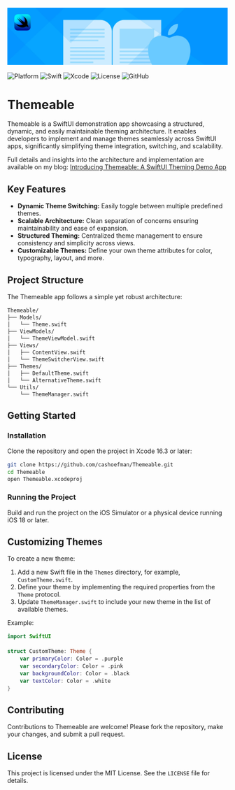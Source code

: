 ![Themeable Banner](Themeable/Resources/banner.png)

![Platform](https://img.shields.io/badge/platform-iOS%2018%2B-blue)
![Swift](https://img.shields.io/badge/swift-6.1-orange.svg)
![Xcode](https://img.shields.io/badge/Xcode-16.3-blue.svg)
![License](https://img.shields.io/github/license/cashoefman/Themeable)
![GitHub](https://img.shields.io/badge/github-cashoefman-blue.svg)

# Themeable

Themeable is a SwiftUI demonstration app showcasing a structured, dynamic, and easily maintainable theming architecture. It enables developers to implement and manage themes seamlessly across SwiftUI apps, significantly simplifying theme integration, switching, and scalability.

Full details and insights into the architecture and implementation are available on my blog:
[Introducing Themeable: A SwiftUI Theming Demo App](https://cashoefman.com/introducing-themeable-a-swiftui-theming-demo-app)

## Key Features

* **Dynamic Theme Switching:** Easily toggle between multiple predefined themes.
* **Scalable Architecture:** Clean separation of concerns ensuring maintainability and ease of expansion.
* **Structured Theming:** Centralized theme management to ensure consistency and simplicity across views.
* **Customizable Themes:** Define your own theme attributes for color, typography, layout, and more.

## Project Structure

The Themeable app follows a simple yet robust architecture:

```
Themeable/
├── Models/
│   └── Theme.swift
├── ViewModels/
│   └── ThemeViewModel.swift
├── Views/
│   ├── ContentView.swift
│   └── ThemeSwitcherView.swift
├── Themes/
│   ├── DefaultTheme.swift
│   └── AlternativeTheme.swift
└── Utils/
    └── ThemeManager.swift
```

## Getting Started

### Installation

Clone the repository and open the project in Xcode 16.3 or later:

```bash
git clone https://github.com/cashoefman/Themeable.git
cd Themeable
open Themeable.xcodeproj
```

### Running the Project

Build and run the project on the iOS Simulator or a physical device running iOS 18 or later.

## Customizing Themes

To create a new theme:

1. Add a new Swift file in the `Themes` directory, for example, `CustomTheme.swift`.
2. Define your theme by implementing the required properties from the `Theme` protocol.
3. Update `ThemeManager.swift` to include your new theme in the list of available themes.

Example:

```swift
import SwiftUI

struct CustomTheme: Theme {
    var primaryColor: Color = .purple
    var secondaryColor: Color = .pink
    var backgroundColor: Color = .black
    var textColor: Color = .white
}
```

## Contributing

Contributions to Themeable are welcome! Please fork the repository, make your changes, and submit a pull request.

## License

This project is licensed under the MIT License. See the `LICENSE` file for details.
